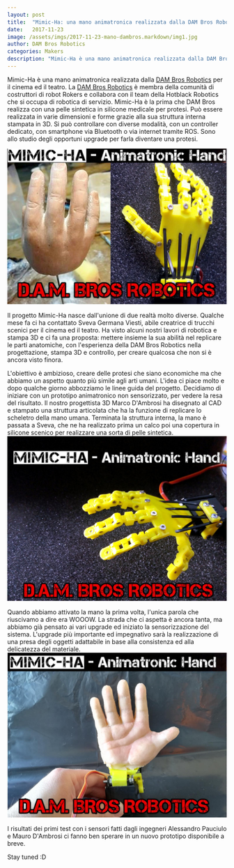 ```yaml
---
layout: post
title:  "Mimic-Ha: una mano animatronica realizzata dalla DAM Bros Robotics"
date:   2017-11-23
image: /assets/imgs/2017-11-23-mano-dambros.markdown/img1.jpg
author: DAM Bros Robotics
categories: Makers
description: "Mimic-Ha è una mano animatronica realizzata dalla DAM Bros Robotics per il cinema ed il teatro"
---
```


Mimic-Ha è una mano animatronica realizzata dalla [DAM Bros Robotics](http://www.dambrosrobotics.it/) per il cinema ed il teatro.
La [DAM Bros Robotics](http://www.dambrosrobotics.it/) è membra della comunità di costruttori di robot Rokers e collabora con il team della Hotblack Robotics che si occupa di robotica di servizio. Mimic-Ha è la prima che DAM Bros realizza con una pelle sintetica in silicone medicale per protesi.  Può essere realizzata in varie dimensioni e forme grazie alla sua struttura interna stampata in 3D. Si può controllare con diverse modalità, con un controller dedicato, con smartphone via Bluetooth o via internet tramite ROS. Sono allo studio degli opportuni upgrade per farla diventare una protesi.

![Foto Mimic-Ha_0.jpg](/assets/imgs/2017-11-23-mano-dambros.markdown/img1.jpg)

Il progetto Mimic-Ha nasce dall'unione di due realtà molto diverse. Qualche mese fa ci ha contattato Sveva Germana Viesti, abile creatrice di trucchi scenici per il cinema ed il teatro. Ha visto alcuni nostri lavori di robotica e stampa 3D e ci  fa una proposta: mettere insieme la sua abilità nel replicare le parti anatomiche, con l'esperienza della DAM Bros Robotics nella progettazione, stampa 3D e controllo, per creare qualcosa che non si è ancora visto finora.

L'obiettivo è ambizioso, creare delle protesi che siano economiche ma che abbiamo un aspetto quanto più simile agli arti umani. L'idea ci piace molto e dopo qualche giorno abbozziamo le linee guida del progetto.
Decidiamo di iniziare con un prototipo animatronico non sensorizzato, per vedere la resa del risultato.
Il nostro progettista 3D Marco D'Ambrosi ha disegnato al CAD  e stampato una struttura articolata che ha la funzione di replicare lo scheletro della mano umana. Terminata la struttura interna, la mano è passata a Sveva, che ne ha realizzato prima un calco poi una copertura in silicone scenico per realizzare una sorta di pelle sintetica.
![Foto Mimic-Ha_0.jpg](/assets/imgs/2017-11-23-mano-dambros.markdown/img2.jpg)

Quando abbiamo attivato la mano la prima volta, l'unica parola che riuscivamo a dire era WOOOW.
La strada che ci aspetta è ancora tanta, ma abbiamo già pensato ai vari upgrade ed iniziato la sensorizzazione del sistema. L'upgrade più importante ed impegnativo sarà la realizzazione di una presa degli oggetti adattabile in base alla consistenza ed alla delicatezza del materiale.
![Foto Mimic-Ha_0.jpg](/assets/imgs/2017-11-23-mano-dambros.markdown/img3.jpg)


I risultati dei primi test con i sensori fatti dagli ingegneri Alessandro Pauciulo e Mauro D'Ambrosi ci fanno ben sperare in un nuovo prototipo disponibile a breve.


Stay tuned :D
